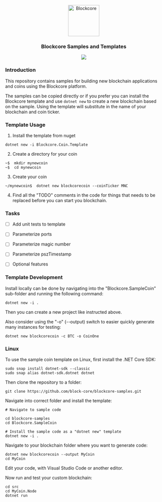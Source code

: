 <p align="center">
  <p align="center">
    <img src="https://user-images.githubusercontent.com/5221349/72841405-93c2ce80-3c96-11ea-844b-3e1ff782b1ae.png" height="100" alt="Blockcore" />
  </p>
  <h3 align="center">
    Blockcore Samples and Templates
  </h3>
  <p align="center">
      <a href="https://github.com/block-core/blockcore-samples/actions"><img src="https://github.com/block-core/blockcore-samples/workflows/Build/badge.svg" /></a>
  </p>
</p>


### Introduction

This repository contains samples for building new blockchain applications and coins using the Blockcore platform. 

The samples can be copied directly or if you prefer you can install the Blockcore template and use `dotnet new` to create a new blockchain based on the sample. Using the template will substitute in the name of your blockchain and coin ticker.


### Template Usage

1) Install the template from nuget
```
dotnet new -i Blockcore.Coin.Template
```

2) Create a directory for your coin
```
~$  mkdir mynewcoin
~$  cd mynewcoin
```

3) Create your coin
```
~/mynewcoin$  dotnet new blockcorecoin --coinTicker MNC
```

4) Find all the "TODO" comments in the code for things that needs to be replaced before you can start you blockchain.

### Tasks

- [ ] Add unit tests to template
- [ ] Parameterize ports
- [ ] Parameterize magic number
- [ ] Parameterize pszTimestamp
- [ ] Optional features


### Template Development

Install locally can be done by navigating into the "Blockcore.SampleCoin" sub-folder and running the following command:
```
dotnet new -i .
```

Then you can create a new project like instructed above.

Also consider using the "-o" (--output) switch to easier quickly generate many instances for testing:

```
dotnet new blockcorecoin -c BTC -o CoinOne
```

### Linux

To use the sample coin template on Linux, first install the .NET Core SDK:

```
sudo snap install dotnet-sdk --classic
sudo snap alias dotnet-sdk.dotnet dotnet
```

Then clone the repository to a folder:

```
git clone https://github.com/block-core/blockcore-samples.git
```

Navigate into correct folder and install the template:
```
# Navigate to sample code

cd blockcore-samples
cd Blockcore.SampleCoin

# Install the sample code as a "dotnet new" template
dotnet new -i .
```

Navigate to your blockchain folder where you want to generate code:

```
dotnet new blockcorecoin --output MyCoin
cd MyCoin
```

Edit your code, with Visual Studio Code or another editor.

Now run and test your custom blockchain:

```
cd src
cd MyCoin.Node
dotnet run
```
